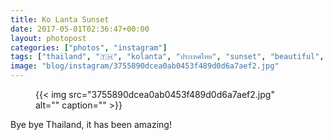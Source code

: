 ```yaml
---
title: Ko Lanta Sunset
date: 2017-05-01T02:36:47+00:00
layout: photopost
categories: ["photos", "instagram"]
tags: ["thailand", "🇹🇭", "kolanta", "ประเทศไทย", "sunset", "beautiful", "sea", "sun", "colours", "nature", "andamansea", "clouds", "islands", "thainights", "landscape", "❤️"]
image: "blog/instagram/3755890dcea0ab0453f489d0d6a7aef2.jpg"
---
```


<figure class="photo photo--square">
  {{< img src="3755890dcea0ab0453f489d0d6a7aef2.jpg" alt="" caption="" >}}

</figure>

Bye bye Thailand, it has been amazing!
